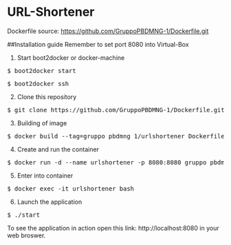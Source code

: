 # URL-Shortener
Dockerfile source: https://github.com/GruppoPBDMNG-1/Dockerfile.git

##Installation guide
Remember to set port 8080 into Virtual-Box

1. Start boot2docker or docker-machine
<pre>$ boot2docker start</pre>
<pre>$ boot2docker ssh</pre>

2. Clone this repository
<pre>$ git clone https://github.com/GruppoPBDMNG-1/Dockerfile.git</pre>

3. Building of image
<pre>$ docker build --tag=gruppo_pbdmng_1/urlshortener Dockerfile</pre>

4. Create and run the container
<pre>$ docker run -d --name urlshortener -p 8080:8080 gruppo_pbdmng_1/urlshortener</pre>

5. Enter into container
<pre>$ docker exec -it urlshortener bash</pre>

6. Launch the application
<pre>$ ./start</pre>

To see the application in action open this link: http://localhost:8080 in your web broswer.
